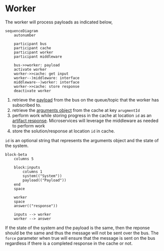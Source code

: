 # Worker

The worker will process payloads as indicated below,

```mermaid
sequenceDiagram
    autonumber

    participant bus
    participant cache
    participant worker
    participant middleware

    bus->>worker: payload
    activate worker
    worker->>cache: get input
    worker--)middleware: interface
    middleware--)worker: interface
    worker->>cache: store response
    deactivate worker
```

1. retrieve the [payload](../schema/payload.schema.json) from the bus on the queue/topic that the worker has subscribed to.
2. retrieve the [arguments object](../schema/argument.schema.json) from the cache at key `arugmentId`
3. perform work while storing progress in the cache at location `id` as an [artifact response](../schema/response.schema.json). Microservices will leverage the middleware as needed to perform work
4. store the solution/response at location `id` in cache.

`id` is an optional string that represents the arguments object and the state of the system.

```mermaid
block-beta
    columns 5

    block:inputs
        columns 1
        system(("System"))
        payload(("Payload"))
    end
    space

    worker
    space
    answer(("response"))

    inputs --> worker
    worker --> answer
```

If the state of the system and the payload is the same, then the reponse should be the same and thus the message will not be sent over the bus. The `force` parameter when true will ensure that the message is sent on the bus regardless if there is a completed response in the cache or not.
